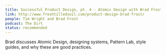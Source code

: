 ```yaml
---
title: Successful Product Design, pt. 4 - Atomic Design with Brad Frost
link: http://www.freshtilledsoil.com/product-design-brad-frost/
people: Tim Wright and Brad Frost
podcast: The Dirt
status: recommended
---
```


Brad discusses Atomic Design, designing systems, Pattern Lab, style guides, and why these are good practices.